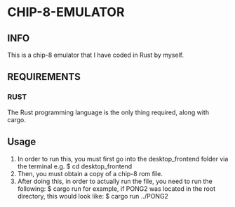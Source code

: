 # CHIP-8-EMULATOR

## INFO
This is a chip-8 emulator that I have coded in Rust by myself.

## REQUIREMENTS
### RUST
The Rust programming language is the only thing required, along with cargo.

## Usage
1. In order to run this, you must first go into the desktop_frontend folder via the terminal e.g.
$ cd desktop_frontend
2. Then, you must obtain a copy of a chip-8 rom file.
3. After doing this, in order to actually run the file, you need to run the following:
$ cargo run <path to rom file>
for example, if PONG2 was located in the root directory, this would look like:
$ cargo run ../PONG2

